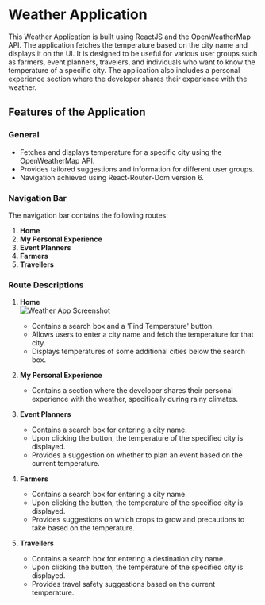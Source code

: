 # Weather Application

This Weather Application is built using ReactJS and the OpenWeatherMap API. The application fetches the temperature based on the city name and displays it on the UI. It is designed to be useful for various user groups such as farmers, event planners, travelers, and individuals who want to know the temperature of a specific city. The application also includes a personal experience section where the developer shares their experience with the weather.

## Features of the Application

### General

- Fetches and displays temperature for a specific city using the OpenWeatherMap API.
- Provides tailored suggestions and information for different user groups.
- Navigation achieved using React-Router-Dom version 6.

### Navigation Bar

The navigation bar contains the following routes:

1. **Home**
2. **My Personal Experience**
3. **Event Planners**
4. **Farmers**
5. **Travellers**

### Route Descriptions

1. **Home**  
   ![Weather App Screenshot](https://drive.google.com/thumbnail?id=1Q_KAk4SQH0rUPNjrI5R4f3yubkAyymq_)

   - Contains a search box and a 'Find Temperature' button.
   - Allows users to enter a city name and fetch the temperature for that city.
   - Displays temperatures of some additional cities below the search box.

2. **My Personal Experience**

   - Contains a section where the developer shares their personal experience with the weather, specifically during rainy climates.

3. **Event Planners**

   - Contains a search box for entering a city name.
   - Upon clicking the button, the temperature of the specified city is displayed.
   - Provides a suggestion on whether to plan an event based on the current temperature.

4. **Farmers**

   - Contains a search box for entering a city name.
   - Upon clicking the button, the temperature of the specified city is displayed.
   - Provides suggestions on which crops to grow and precautions to take based on the temperature.

5. **Travellers**
   - Contains a search box for entering a destination city name.
   - Upon clicking the button, the temperature of the specified city is displayed.
   - Provides travel safety suggestions based on the current temperature.
